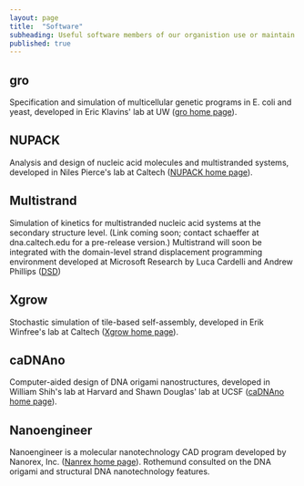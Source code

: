 ```yaml
---
layout: page
title:  "Software"
subheading: Useful software members of our organistion use or maintain
published: true
---
```



##  gro

Specification and simulation of multicellular genetic programs in E. coli and yeast, developed in Eric Klavins' lab at UW ([gro home page][1]).

##  NUPACK

Analysis and design of nucleic acid molecules and multistranded systems, developed in Niles Pierce's lab at Caltech ([NUPACK home page][2]).

##  Multistrand

Simulation of kinetics for multistranded nucleic acid systems at the secondary structure level. (Link coming soon; contact schaeffer at dna.caltech.edu for a pre-release version.)
Multistrand will soon be integrated with the domain-level strand displacement programming environment developed at Microsoft Research by Luca Cardelli and Andrew Phillips ([DSD][3])

##  Xgrow

Stochastic simulation of tile-based self-assembly, developed in Erik Winfree's lab at Caltech ([Xgrow home page][4]).

##  caDNAno

Computer-aided design of DNA origami nanostructures, developed in William Shih's lab at Harvard and Shawn Douglas' lab at UCSF ([caDNAno home page][5]).

##  Nanoengineer

Nanoengineer is a molecular nanotechnology CAD program developed by Nanorex, Inc. ([Nanrex home page][6]). Rothemund consulted on the DNA origami and structural DNA nanotechnology features.

   [1]: http://depts.washington.edu/soslab/gro/
   [2]: http://www.nupack.org
   [3]: http://research.microsoft.com/en-us/projects/dna/
   [4]: http://www.dna.caltech.edu/Xgrow/
   [5]: http://cadnano.org
   [6]: http://nanoengineer-1.com
